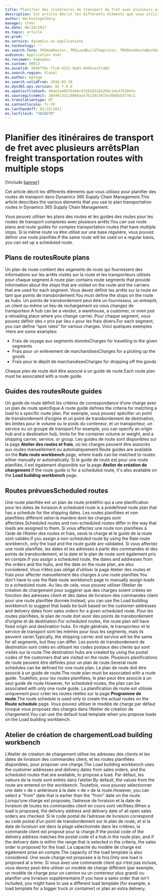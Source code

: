 ```yaml
---
title: Planifier des itinéraires de transport de fret avec plusieurs arrêts
description: Cet article décrit les différents éléments que vous utilisez pour planifier des routes de transport dans Dynamics 365 Supply Chain Management.
author: MarkusFogelberg
manager: tfehr
ms.date: 06/20/2017
ms.topic: article
ms.prod: ''
ms.service: dynamics-ax-applications
ms.technology: ''
ms.search.form: TMSHubMaster, TMSLoadBuildTemplates, TMSRateRouteWorkbench, TMSRouteGuide, TMSRoutePlan, TMSRouteWorkbench, WHSLoadTemplate, TMSRouteSchedule, TMSRouteRateDetail
audience: Application User
ms.reviewer: kamaybac
ms.custom: 90013
ms.assetid: 50d6f58c-f1c8-4321-9e83-8445cec57a85
ms.search.region: Global
ms.author: mafoge
ms.search.validFrom: 2016-02-28
ms.dyn365.ops.version: AX 7.0.0
ms.openlocfilehash: 484e1a405354e6c932658519e2b8c14e37b3947e
ms.sourcegitcommit: 38d40c331c8894acb7b119c5073e3088b54776c1
ms.translationtype: HT
ms.contentlocale: fr-FR
ms.lasthandoff: 01/15/2021
ms.locfileid: "5010270"
---
```

# <a name="plan-freight-transportation-routes-with-multiple-stops"></a><span data-ttu-id="c97eb-103">Planifier des itinéraires de transport de fret avec plusieurs arrêts</span><span class="sxs-lookup"><span data-stu-id="c97eb-103">Plan freight transportation routes with multiple stops</span></span>

[!include [banner](../includes/banner.md)]

<span data-ttu-id="c97eb-104">Cet article décrit les différents éléments que vous utilisez pour planifier des routes de transport dans Dynamics 365 Supply Chain Management.</span><span class="sxs-lookup"><span data-stu-id="c97eb-104">This article describes the various elements that you use to plan transportation routes in Dynamics 365 Supply Chain Management.</span></span>

<span data-ttu-id="c97eb-105">Vous pouvez utiliser les plans des routes et les guides des routes pour les routes de transport complexes avec plusieurs arrêts.</span><span class="sxs-lookup"><span data-stu-id="c97eb-105">You can use route plans and route guides for complex transportation routes that have multiple stops.</span></span> <span data-ttu-id="c97eb-106">Si la même route va être utilisé sur une base régulière, vous pouvez définir une route planifiée.</span><span class="sxs-lookup"><span data-stu-id="c97eb-106">If the same route will be used on a regular basis, you can set up a scheduled route.</span></span>

## <a name="route-plans"></a><span data-ttu-id="c97eb-107">Plans de routes</span><span class="sxs-lookup"><span data-stu-id="c97eb-107">Route plans</span></span>
<span data-ttu-id="c97eb-108">Un plan de route contient des segments de route qui fournissent des informations sur les arrêts visités sur la route et les transporteurs utilisés pour chaque segment.</span><span class="sxs-lookup"><span data-stu-id="c97eb-108">A route plan contains route segments that provide information about the stops that are visited on the route and the carriers that are used for each segment.</span></span> <span data-ttu-id="c97eb-109">Vous devez définir les arrêts sur la route en tant que points de transbordement.</span><span class="sxs-lookup"><span data-stu-id="c97eb-109">You must define the stops on the route as hubs.</span></span> <span data-ttu-id="c97eb-110">Un points de transbordement peut être un fournisseur, un entrepôt, un client ou même un lieu de rechargement où vous changez de transporteur.</span><span class="sxs-lookup"><span data-stu-id="c97eb-110">A hub can be a vendor, a warehouse, a customer, or even just a reloading place where you change carrier.</span></span> <span data-ttu-id="c97eb-111">Pour chaque segment, vous pouvez définir des « prix par lieu » pour les frais divers.</span><span class="sxs-lookup"><span data-stu-id="c97eb-111">For each segment, you can define “spot rates” for various charges.</span></span> <span data-ttu-id="c97eb-112">Voici quelques exemples :</span><span class="sxs-lookup"><span data-stu-id="c97eb-112">Here are some examples:</span></span>

-   <span data-ttu-id="c97eb-113">Frais de voyage aux segments donnés</span><span class="sxs-lookup"><span data-stu-id="c97eb-113">Charges for travelling to the given segments</span></span>
-   <span data-ttu-id="c97eb-114">Frais pour un enlèvement de marchandises</span><span class="sxs-lookup"><span data-stu-id="c97eb-114">Charges for a picking up the goods</span></span>
-   <span data-ttu-id="c97eb-115">Frais pour le dépôt de marchandises</span><span class="sxs-lookup"><span data-stu-id="c97eb-115">Charges for dropping off the goods</span></span>

<span data-ttu-id="c97eb-116">Chaque plan de route doit être associé à un guide de route.</span><span class="sxs-lookup"><span data-stu-id="c97eb-116">Each route plan must be associated with a route guide.</span></span>

## <a name="route-guides"></a><span data-ttu-id="c97eb-117">Guides des routes</span><span class="sxs-lookup"><span data-stu-id="c97eb-117">Route guides</span></span>
<span data-ttu-id="c97eb-118">Un guide de route définit les critères de correspondance d’une charge avec un plan de route spécifique.</span><span class="sxs-lookup"><span data-stu-id="c97eb-118">A route guide defines the criteria for matching a load to a specific route plan.</span></span> <span data-ttu-id="c97eb-119">Par exemple, vous pouvez spécifier un point de transbordement d’origine et un point de transbordement de destination, les limites pour le volume ou le poids du conteneur, et un transporteur, un service ou un groupe de transport.</span><span class="sxs-lookup"><span data-stu-id="c97eb-119">For example, you can specify an origin hub and a destination hub, limits for the container volume or weight, and a shipping carrier, service, or group.</span></span> <span data-ttu-id="c97eb-120">Les guides de route sont disponibles sur la page **Atelier des routes et frais**, où les charges peuvent être associés aux routes manuellement ou automatiquement.</span><span class="sxs-lookup"><span data-stu-id="c97eb-120">Route guides are available on the **Rate route workbench** page, where loads can be matched to routes either manually or automatically.</span></span> <span data-ttu-id="c97eb-121">Si le guide de route est pour une route planifiée, il est également disponible sur la page **Atelier de création de chargement**.</span><span class="sxs-lookup"><span data-stu-id="c97eb-121">If the route guide is for a scheduled route, it's also available on the **Load building workbench** page.</span></span>

## <a name="scheduled-routes"></a><span data-ttu-id="c97eb-122">Routes prévues</span><span class="sxs-lookup"><span data-stu-id="c97eb-122">Scheduled routes</span></span>
<span data-ttu-id="c97eb-123">Une route planifiée est un plan de route prédéfini qui a une planification pour les dates de livraison.</span><span class="sxs-lookup"><span data-stu-id="c97eb-123">A scheduled route is a predefined route plan that has a schedule for the shipping dates.</span></span> <span data-ttu-id="c97eb-124">Les routes planifiées et non planifiées diffèrent selon la manière dont les charges sont affectées.</span><span class="sxs-lookup"><span data-stu-id="c97eb-124">Scheduled routes and non-scheduled routes differ in the way that loads are assigned to them.</span></span> <span data-ttu-id="c97eb-125">Si vous affectez une route non planifiées à l’aide de l’Atelier des routes et frais, seuls la charge et le guide de la route sont validés.</span><span class="sxs-lookup"><span data-stu-id="c97eb-125">If you assign a non-scheduled route by using the Rate route workbench, only the load and the route guide are validated.</span></span> <span data-ttu-id="c97eb-126">Si vous affectez une route planifiée, les dates et les adresses à partir des commandes et des points de transbordement, et la date et le plan de route sont également pris en compte.</span><span class="sxs-lookup"><span data-stu-id="c97eb-126">If you assign a scheduled route, the dates and addresses from the orders and the hubs, and the date on the route plan, are also considered.</span></span> <span data-ttu-id="c97eb-127">Vous n’êtes pas obligé d'utiliser la page Atelier des routes et frais pour affecter manuellement des charges à une route planifiée.</span><span class="sxs-lookup"><span data-stu-id="c97eb-127">You don't have to use the Rate route workbench page to manually assign loads to a scheduled route.</span></span> <span data-ttu-id="c97eb-128">Au lieu de cela, vous pouvez utiliser l’Atelier de création de chargement pour suggérer que des charges soient créées en fonction des adresses client et des dates de livraison des commandes client pour une route planifiée donnée.</span><span class="sxs-lookup"><span data-stu-id="c97eb-128">Instead, you can use the Load building workbench to suggest that loads be built based on the customer addresses and delivery dates from sales orders for a given scheduled route.</span></span> <span data-ttu-id="c97eb-129">Pour les routes planifiées, le plan de route doit avoir des points de transbordement d’origine et de destination.</span><span class="sxs-lookup"><span data-stu-id="c97eb-129">For scheduled routes, the route plan will have fixed origin and destination hubs.</span></span> <span data-ttu-id="c97eb-130">En règle générale, le transporteur et le service de transport sont les mêmes pour tous les segments, mais ils peuvent varier.</span><span class="sxs-lookup"><span data-stu-id="c97eb-130">Typically, the shipping carrier and service will be the same for all segments, but they can differ.</span></span> <span data-ttu-id="c97eb-131">Les points de transbordement de destination sont créés en utilisant les codes postaux des clients qui sont visités sur la route.</span><span class="sxs-lookup"><span data-stu-id="c97eb-131">The destination hubs are created by using the postal codes of the customers that are visited on the route.</span></span> <span data-ttu-id="c97eb-132">Plusieurs planifications de route peuvent être définies pour un plan de route.</span><span class="sxs-lookup"><span data-stu-id="c97eb-132">Several route schedules can be defined for one route plan.</span></span> <span data-ttu-id="c97eb-133">Le plan de route doit être associé à un guide de route.</span><span class="sxs-lookup"><span data-stu-id="c97eb-133">The route plan must be associated with a route guide.</span></span> <span data-ttu-id="c97eb-134">Toutefois, pour les routes planifiées, le plan peut être associé à un seul guide de route.</span><span class="sxs-lookup"><span data-stu-id="c97eb-134">However, for scheduled routes, the plan can be associated with only one route guide.</span></span> <span data-ttu-id="c97eb-135">La planification de route est utilisée uniquement pour créer les routes réelles sur la page **Programme de route**.</span><span class="sxs-lookup"><span data-stu-id="c97eb-135">The route schedule is used only to create the actual routes on the **Route schedule** page.</span></span> <span data-ttu-id="c97eb-136">Vous pouvez utiliser le modèle de charge par défaut lorsque vous proposez des charges dans l’Atelier de création de chargement.</span><span class="sxs-lookup"><span data-stu-id="c97eb-136">You can use the default load template when you propose loads on the Load building workbench.</span></span>

## <a name="load-building-workbench"></a><span data-ttu-id="c97eb-137">Atelier de création de chargement</span><span class="sxs-lookup"><span data-stu-id="c97eb-137">Load building workbench</span></span>
<span data-ttu-id="c97eb-138">L’Atelier de création de chargement utilise les adresses des clients et les dates de livraison des commandes client, et les routes planifiées disponibles, pour proposer une charge.</span><span class="sxs-lookup"><span data-stu-id="c97eb-138">The Load building workbench uses the customer addresses and delivery dates from sales orders, and the scheduled routes that are available, to propose a load.</span></span> <span data-ttu-id="c97eb-139">Par défaut, les valeurs de la route sont entrés dans l’atelier.</span><span class="sxs-lookup"><span data-stu-id="c97eb-139">By default, the values from the route are entered on the workbench.</span></span> <span data-ttu-id="c97eb-140">Toutefois, vous pouvez sélectionner une date « de » antérieure à la date « de » de la route.</span><span class="sxs-lookup"><span data-stu-id="c97eb-140">However, you can select a "from" date that is earlier than the "from" date on the route.</span></span> <span data-ttu-id="c97eb-141">Lorsqu’une charge est proposée, l’adresse de livraison et la date de livraison de toutes les commandes client en cours sont vérifiées.</span><span class="sxs-lookup"><span data-stu-id="c97eb-141">When a load is proposed, the delivery address and delivery date of all open sales orders are checked.</span></span> <span data-ttu-id="c97eb-142">Si le code postal de l’adresse de livraison correspond au code postal d’un point de transbordement sur le plan de route, et si la date de livraison est dans la plage sélectionnée dans les critères, la commande client est proposé pour la charge.</span><span class="sxs-lookup"><span data-stu-id="c97eb-142">If the postal code of the delivery address matches the postal code of a hub in the route plan, and if the delivery date is within the range that is selected in the criteria, the sales order is proposed for the load.</span></span> <span data-ttu-id="c97eb-143">La capacité du modèle de charge est également prise en compte.</span><span class="sxs-lookup"><span data-stu-id="c97eb-143">The capacity of the load template is also considered.</span></span> <span data-ttu-id="c97eb-144">Une seule charge est proposée à la fois.</span><span class="sxs-lookup"><span data-stu-id="c97eb-144">Only one load is proposed at a time.</span></span> <span data-ttu-id="c97eb-145">Si vous avez une commande client qui n’est pas incluse, vous devrez peut-être utiliser un modèle de charge différent (par exemple, un modèle de charge pour un camion ou un conteneur plus grand) ou planifier une livraison supplémentaire.</span><span class="sxs-lookup"><span data-stu-id="c97eb-145">If you have a sales order that isn't included, you might have to use a different load template (for example, a load template for a bigger truck or container) or plan an extra delivery.</span></span>



